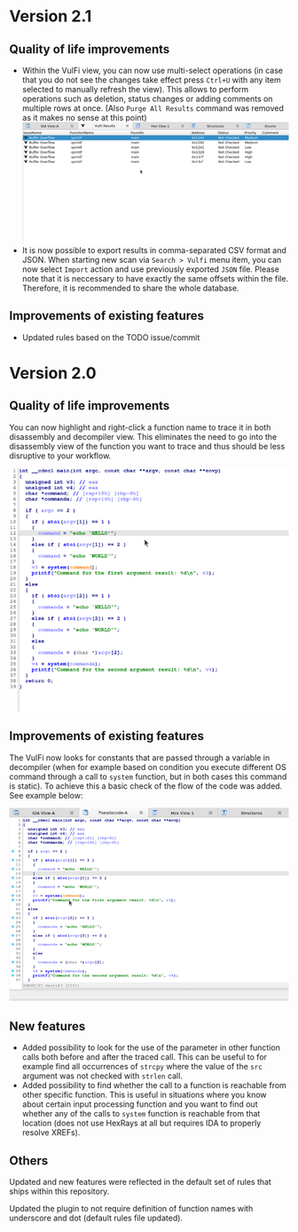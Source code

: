 # Version 2.1

## Quality of life improvements

* Within the VulFi view, you can now use multi-select operations (in case that you do not see the changes take effect press `Ctrl+U` with any item selected to manually refresh the view). This allows to perform operations such as deletion, status changes or adding comments on multiple rows at once. (Also `Purge All Results` command was removed as it makes no sense at this point)
![multi](./img/multi_select.gif)
* It is now possible to export results in comma-separated CSV format and JSON. When starting new scan via `Search > Vulfi` menu item, you can now select `Import` action and use previously exported `JSON` file. Please note that it is neccessary to have exactly the same offsets within the file. Therefore, it is recommended to share the whole database.

## Improvements of existing features

* Updated rules based on the TODO issue/commit


# Version 2.0

## Quality of life improvements

You can now highlight and right-click a function name to trace it in both disassembly and decompiler view. This eliminates the need to go into the disassembly view of the function you want to trace and thus should be less disruptive to your workflow.

![add custom](./img/add_custom.gif)


## Improvements of existing features

The VulFi now looks for constants that are passed through a variable in decompiler (when for example based on condition you execute different OS command through a call to `system` function, but in both cases this command is static). To achieve this a basic check of the flow of the code was added. See example below:

![basic](./img/better_const.gif)


## New features

* Added possibility to look for the use of the parameter in other function calls both before and after the traced call. This can be useful to for example find all occurrences of `strcpy` where the value of the `src` argument was not checked with `strlen` call.
* Added possibility to find whether the call to a function is reachable from other specific function. This is useful in situations where you know about certain input processing function and you want to find out whether any of the calls to `system` function is reachable from that location (does not use HexRays at all but requires IDA to properly resolve XREFs).

## Others

Updated and new features were reflected in the default set of rules that ships within this repository.

Updated the plugin to not require definition of function names with underscore and dot (default rules file updated).
